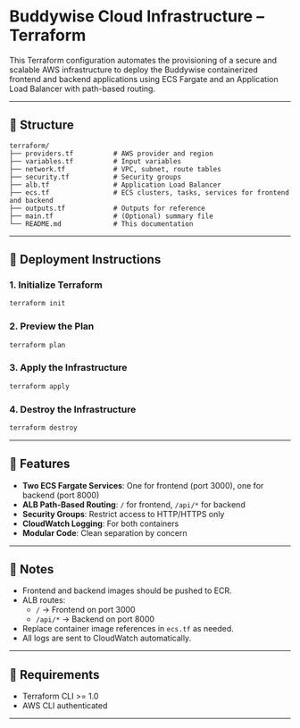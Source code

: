 # Buddywise Cloud Infrastructure – Terraform

This Terraform configuration automates the provisioning of a secure and scalable AWS infrastructure to deploy the Buddywise containerized frontend and backend applications using ECS Fargate and an Application Load Balancer with path-based routing.

---

## 📁 Structure

```plaintext
terraform/
├── providers.tf          # AWS provider and region
├── variables.tf          # Input variables
├── network.tf            # VPC, subnet, route tables
├── security.tf           # Security groups
├── alb.tf                # Application Load Balancer
├── ecs.tf                # ECS clusters, tasks, services for frontend and backend
├── outputs.tf            # Outputs for reference
├── main.tf               # (Optional) summary file
└── README.md             # This documentation
```

---

## 🚀 Deployment Instructions

### 1. Initialize Terraform
```bash
terraform init
```

### 2. Preview the Plan
```bash
terraform plan
```

### 3. Apply the Infrastructure
```bash
terraform apply
```

### 4. Destroy the Infrastructure
```bash
terraform destroy
```

---

## 🔐 Features

- **Two ECS Fargate Services**: One for frontend (port 3000), one for backend (port 8000)
- **ALB Path-Based Routing**: `/` for frontend, `/api/*` for backend
- **Security Groups**: Restrict access to HTTP/HTTPS only
- **CloudWatch Logging**: For both containers
- **Modular Code**: Clean separation by concern

---

## 📝 Notes

- Frontend and backend images should be pushed to ECR.
- ALB routes:
    - `/` → Frontend on port 3000
    - `/api/*` → Backend on port 8000
- Replace container image references in `ecs.tf` as needed.
- All logs are sent to CloudWatch automatically.

---

## 📌 Requirements

- Terraform CLI >= 1.0
- AWS CLI authenticated

---